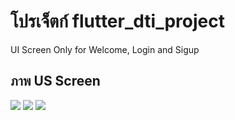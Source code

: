 # โปรเจ็ตก์ flutter_dti_project

UI Screen Only for Welcome, Login and Sigup

## ภาพ US Screen


<img src="https://github.com/user-attachments/assets/6acfa4b6-e9d9-4225-92f6-dd51e067b55c">

<img src="https://github.com/user-attachments/assets/9862d89b-1de9-4645-a0f5-a33587c0aae8">

<img src="https://github.com/user-attachments/assets/d8a0ab51-79ed-4a4c-abb3-802bc5770ca7">
